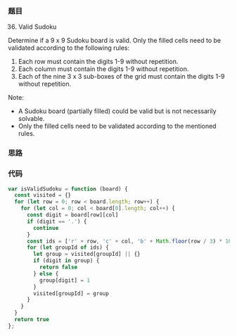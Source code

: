 ### 题目
36. Valid Sudoku

Determine if a 9 x 9 Sudoku board is valid. Only the filled cells need to be validated according to the following rules:

1. Each row must contain the digits 1-9 without repetition.
2. Each column must contain the digits 1-9 without repetition.
3. Each of the nine 3 x 3 sub-boxes of the grid must contain the digits 1-9 without repetition.

Note:

* A Sudoku board (partially filled) could be valid but is not necessarily solvable.
* Only the filled cells need to be validated according to the mentioned rules.

### 思路

### 代码
```javascript
var isValidSudoku = function (board) {
  const visited = {}
  for (let row = 0; row < board.length; row++) {
    for (let col = 0; col < board[0].length; col++) {
      const digit = board[row][col]
      if (digit == '.') {
        continue
      }
      const ids = ['r' + row, 'c' + col, 'b' + Math.floor(row / 3) * 10 + Math.floor(col / 3)]
      for (let groupId of ids) {
        let group = visited[groupId] || {}
        if (digit in group) {
          return false
        } else {
          group[digit] = 1
        }
        visited[groupId] = group
      }
    }
  }
  return true
};
```
